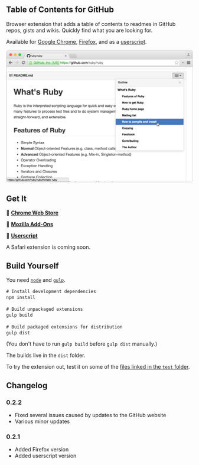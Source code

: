 ## Table of Contents for GitHub

Browser extension that adds a table of contents to readmes in GitHub repos, gists and wikis. Quickly find what you are looking for.

Available for [Google Chrome](https://chrome.google.com/webstore/detail/github-readme-table-of-co/hlkhpeomjgelmljaknhoboeohhgmmgcn), [Firefox](https://addons.mozilla.org/en-US/firefox/addon/github-readme-toc/), and as a [userscript](https://github.com/arthurhammer/github-readme-toc/raw/master/dist/github-toc.user.js).

<img style="border: 1px solid lightgrey; border-radius: 5px;" src="img/screenshots/screenshot-github.png">

## Get It

🚀 **[Chrome Web Store](https://chrome.google.com/webstore/detail/github-readme-table-of-co/hlkhpeomjgelmljaknhoboeohhgmmgcn)**

🚀 **[Mozilla Add-Ons](https://addons.mozilla.org/en-US/firefox/addon/github-readme-toc/)**

🚀 **[Userscript](https://github.com/arthurhammer/github-readme-toc/raw/master/dist/github-toc.user.js)**

A Safari extension is coming soon.

## Build Yourself

You need [`node`](https://nodejs.org/) and [`gulp`](http://gulpjs.com/).

    # Install development dependencies
    npm install

    # Build unpackaged extensions
    gulp build

    # Build packaged extensions for distribution
    gulp dist

(You don't have to run `gulp build` before `gulp dist` manually.)

The builds live in the `dist` folder.

To try the extension out, test it on some of the [files linked in the `test` folder](https://github.com/arthurhammer/github-readme-toc/blob/master/test/Readme.md).

## Changelog

### 0.2.2

- Fixed several issues caused by updates to the GitHub website
- Various minor updates

### 0.2.1

- Added Firefox version
- Added userscript version
